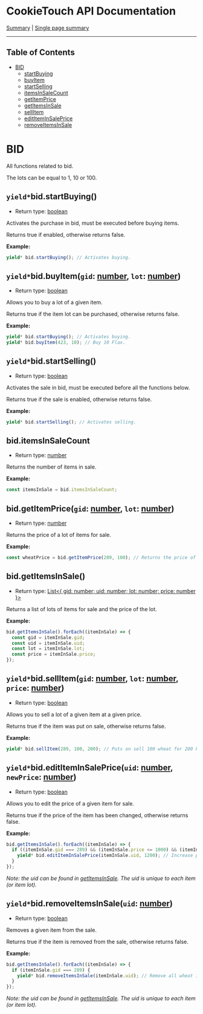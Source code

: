 # CookieTouch API Documentation
[Summary](SUMMARY.md) | [Single page summary](singlepage.md)

<hr>

## Table of Contents
- [BID](#bid)
  - [startBuying](#bidstartbuying)
  - [buyItem](#bidbuyitemgid-number-lot-number)
  - [startSelling](#bidstartselling)
  - [itemsInSaleCount](#biditemsInSaleCount)
  - [getItemPrice](#bidgetitempricegid-number-lot-number)
  - [getItemsInSale](#bidgetitemsinsale)
  - [sellItem](#bidsellitemgid-number-lot-number-price-number)
  - [editItemInSalePrice](#bidedititeminsalepriceuid-number-newprice-number)
  - [removeItemsInSale](#bidremoveitemsinsaleuid-number)

# BID
All functions related to bid.

The lots can be equal to 1, 10 or 100.

## <code>yield*</code>bid.startBuying()
- Return type: <a href="https://developer.mozilla.org/en-US/docs/Web/JavaScript/Data_structures#Boolean_type">boolean</a>

Activates the purchase in bid, must be executed before buying items.

Returns true if enabled, otherwise returns false.

**Example:**
```js
yield* bid.startBuying(); // Activates buying.
```

## <code>yield*</code>bid.buyItem(<code>gid</code>: <a href="https://developer.mozilla.org/en-US/docs/Web/JavaScript/Data_structures#Number_type">number</a>, <code>lot</code>: <a href="https://developer.mozilla.org/en-US/docs/Web/JavaScript/Data_structures#Number_type">number</a>)
- Return type: <a href="https://developer.mozilla.org/en-US/docs/Web/JavaScript/Data_structures#Boolean_type">boolean</a>

Allows you to buy a lot of a given item.

Returns true if the item lot can be purchased, otherwise returns false.

**Example:**
```js
yield* bid.startBuying(); // Activates buying.
yield* bid.buyItem(423, 10); // Buy 10 Flax.
```

## <code>yield*</code>bid.startSelling()
- Return type: <a href="https://developer.mozilla.org/en-US/docs/Web/JavaScript/Data_structures#Boolean_type">boolean</a>

Activates the sale in bid, must be executed before all the functions below.

Returns true if the sale is enabled, otherwise returns false.

**Example:**
```js
yield* bid.startSelling(); // Activates selling.
```

## bid.itemsInSaleCount
- Return type: <a href="https://developer.mozilla.org/fr-Fr/docs/Web/JavaScript/Data_structures#Number_type">number</a>

Returns the number of items in sale.

**Example:**
```js
const itemsInSale = bid.itemsInSaleCount;
```

## bid.getItemPrice(<code>gid</code>: <a href="https://developer.mozilla.org/en-US/docs/Web/JavaScript/Data_structures#Number_type">number</a>, <code>lot</code>: <a href="https://developer.mozilla.org/en-US/docs/Web/JavaScript/Data_structures#Number_type">number</a>)
- Return type: <a href="https://developer.mozilla.org/en-US/docs/Web/JavaScript/Data_structures#Number_type">number</a>

Returns the price of a lot of items for sale.

**Example:**
```js
const wheatPrice = bid.getItemPrice(289, 100); // Returns the price of the lot of 100 wheat.
```

## bid.getItemsInSale()
- Return type: <a href="http://flaviocorpa.com/linq.ts/docs/classes/list/index.html">List<{ gid: number; uid: number; lot: number; price: number }></a>

Returns a list of lots of items for sale and the price of the lot.

**Example:**
```js
bid.getItemsInSale().forEach((itemInSale) => {
  const gid = itemInSale.gid;
  const uid = itemInSale.uid;
  const lot = itemInSale.lot;
  const price = itemInSale.price;
});
```

## <code>yield*</code>bid.sellItem(<code>gid</code>: <a href="https://developer.mozilla.org/en-US/docs/Web/JavaScript/Data_structures#Number_type">number</a>, <code>lot</code>: <a href="https://developer.mozilla.org/en-US/docs/Web/JavaScript/Data_structures#Number_type">number</a>, <code>price</code>: <a href="https://developer.mozilla.org/en-US/docs/Web/JavaScript/Data_structures#Number_type">number</a>)
- Return type: <a href="https://developer.mozilla.org/en-US/docs/Web/JavaScript/Data_structures#Boolean_type">boolean</a>

Allows you to sell a lot of a given item at a given price.

Returns true if the item was put on sale, otherwise returns false.

**Example:**
```js
yield* bid.sellItem(289, 100, 200); // Puts on sell 100 wheat for 200 kamas.
```

## <code>yield*</code>bid.editItemInSalePrice(<code>uid</code>: <a href="https://developer.mozilla.org/en-US/docs/Web/JavaScript/Data_structures#Number_type">number</a>, <code>newPrice</code>: <a href="https://developer.mozilla.org/en-US/docs/Web/JavaScript/Data_structures#Number_type">number</a>)
- Return type: <a href="https://developer.mozilla.org/en-US/docs/Web/JavaScript/Data_structures#Boolean_type">boolean</a>

Allows you to edit the price of a given item for sale.

Returns true if the price of the item has been changed, otherwise returns false.

**Example:**
```js
bid.getItemsInSale().forEach((itemInSale) => {
  if ((itemInSale.gid === 289) && (itemInSale.price <= 1000) && (itemInSale.lot <= 100)) {
    yield* bid.editItemInSalePrice(itemInSale.uid, 1200); // Increase price of 100 wheat.
  }
});
```
*Note: the uid can be found in [getItemsInSale](#bidgetitemsinsale). The uid is unique to each item (or item lot).*

## <code>yield*</code>bid.removeItemsInSale(<code>uid</code>: <a href="https://developer.mozilla.org/en-US/docs/Web/JavaScript/Data_structures#Number_type">number</a>)
- Return type: <a href="https://developer.mozilla.org/en-US/docs/Web/JavaScript/Data_structures#Boolean_type">boolean</a>

Removes a given item from the sale.

Returns true if the item is removed from the sale, otherwise returns false.

**Example:**
```js
bid.getItemsInSale().forEach((itemInSale) => {
  if (itemInSale.gid === 289) {
    yield* bid.removeItemsInSale(itemInSale.uid); // Remove all wheat in sale
  }
});
```
*Note: the uid can be found in [getItemsInSale](#bidgetitemsinsale). The uid is unique to each item (or item lot).*
